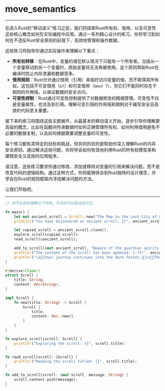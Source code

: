 # move_semantics

---

在进入Rust的"移动语义"练习之前，我们将探索Rust所有权、借用、以及可变性这些核心概念如何在实际编程中应用。通过一系列精心设计的练习，你将学习到如何在不违反Rust安全原则的前提下，高效地管理和操作数据。

这些练习将指导你通过实际操作来理解以下重点：

- **所有权转移**：在Rust中，变量的值在默认情况下只能有一个所有者。当值从一个变量移动到另一个变量时，原始变量将无法再被使用。这个原则帮助Rust在编译时防止内存泄漏和数据竞争。
- **借用规则**：Rust允许通过借用（引用）来临时访问变量的值，而不取得其所有权。这包括不可变借用（`&T`）和可变借用（`&mut T`），但它们不能同时存在于相同的作用域，以保证数据的安全访问。
- **可变性控制**：Rust通过可变性控制提供了对数据修改的精细管理。可变性不仅是变量属性，也涉及到引用。理解可变引用的作用域和限制对于编写安全且高效的代码至关重要。

接下来的练习将围绕这些主题展开，从最基本的移动语义开始，逐步引导你理解更高级的概念，比如在函数间传递数据时如何正确管理所有权、如何利用借用避免不必要的数据复制，以及如何根据需要调整变量的可变性。

每个练习都有其特定的目标和挑战，但共同的目的是帮助你深入理解Rust的内存安全原则。通过解决这些问题，你将学会如何有效地利用Rust的所有权模型来构建既安全又高效的应用程序。

请注意，这些练习要求你通过修改、添加或移除对变量的引用来解决问题，而不是改变代码的逻辑结构。通过这种方式，你将能够体会到Rust独特的设计理念，并学会在Rust的规则框架内寻找解决问题的方法。

让我们开始吧。

---

```rust
// 你不必现在理解以下代码，不过你可以尝试运行它。

fn main() {
    let mut ancient_scroll = Scroll::new("The Map to the Lost City of Gold".to_string());
    println!("You have discovered an ancient scroll: {}", ancient_scroll.title);

    let copied_scroll = ancient_scroll.clone();
    explore_scroll(copied_scroll);
    read_scroll(&ancient_scroll);

    add_to_scroll(&mut ancient_scroll, "Beware of the guardian spirits.".to_string());
    println!("The content of the scroll has been updated: {:?}!", ancient_scroll.content);
    println!("\n🌲🌲Your journey continues into the dark forest.🌲🌲\n🌲🌲The air, heavy with the promise of rain, carries the distant roar of a \nwaterfall, a sound both ominous and inviting in the stillness of the forest.🌲🌲\n");
}

#[derive(Clone)]
struct Scroll {
    title: String,
    content: Vec<String>,
}

impl Scroll {
    fn new(title: String) -> Scroll {
        Scroll {
            title,
            content: Vec::new(),
        }
    }
}

fn explore_scroll(scroll: Scroll) {
    println!("Exploring the scroll: {}", scroll.title);
}

fn read_scroll(scroll: &Scroll) {
    println!("Reading the scroll titled: {}", scroll.title);
}

fn add_to_scroll(scroll: &mut Scroll, message: String) {
    scroll.content.push(message);
}

```

